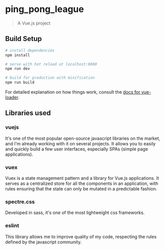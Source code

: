 # ping_pong_league

> A Vue.js project

## Build Setup

``` bash
# install dependencies
npm install

# serve with hot reload at localhost:8080
npm run dev

# build for production with minification
npm run build
```

For detailed explanation on how things work, consult the [docs for vue-loader](http://vuejs.github.io/vue-loader).


## Libraries used
### vuejs
It's one of the most popular open-source javascript libraries on the market, and I'm already working with it on several projects. It allows you to easily and quickly build a few user interfaces, especially SPAs (simple page applications).

### vuex
Vuex is a state management pattern and a library for Vue.js applications. It serves as a centralized store for all the components in an application, with rules ensuring that the state can only be mutated in a predictable fashion.

### spectre.css
Developed in sass, it's one of the most lightweight css frameworks.

### eslint
This library allows me to improve quality of my code, respecting the rules defined by the javascript community.
